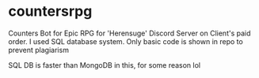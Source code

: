 # countersrpg
Counters Bot for Epic RPG for 'Herensuge' Discord Server on Client's paid order. I used SQL database system. Only basic code is shown in repo to prevent plagiarism

SQL DB is faster than MongoDB in this, for some reason lol
